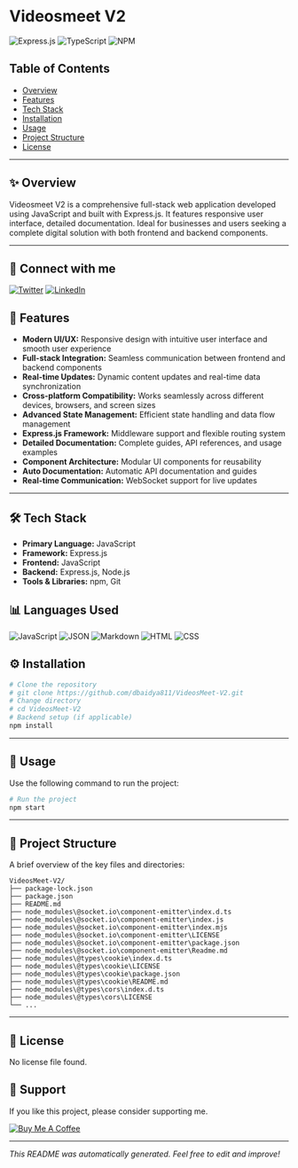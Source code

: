 # Videosmeet V2

![Express.js](https://img.shields.io/badge/Express.js-000000?style=for-the-badge&logo=express&logoColor=white) ![TypeScript](https://img.shields.io/badge/TypeScript-007ACC?style=for-the-badge&logo=typescript&logoColor=white) ![NPM](https://img.shields.io/badge/npm-CB3837?style=for-the-badge&logo=npm&logoColor=white)


## Table of Contents
- [Overview](#-overview)
- [Features](#-features)
- [Tech Stack](#-tech-stack)
- [Installation](#-installation)
- [Usage](#-usage)
- [Project Structure](#-project-structure)
- [License](#-license)


---

## ✨ Overview

Videosmeet V2 is a comprehensive full-stack web application developed using JavaScript and built with Express.js. It features responsive user interface, detailed documentation. Ideal for businesses and users seeking a complete digital solution with both frontend and backend components.

---


## 🔗 Connect with me

[![Twitter](https://img.shields.io/badge/Twitter-%231DA1F2?style=for-the-badge&logo=Twitter&logoColor=white)](https://twitter.com/dbaidya811) [![LinkedIn](https://img.shields.io/badge/LinkedIn-%230077B5?style=for-the-badge&logo=linkedin&logoColor=white)](https://www.linkedin.com/in/dbaidya811)


## 🚀 Features

- **Modern UI/UX:** Responsive design with intuitive user interface and smooth user experience
- **Full-stack Integration:** Seamless communication between frontend and backend components
- **Real-time Updates:** Dynamic content updates and real-time data synchronization
- **Cross-platform Compatibility:** Works seamlessly across different devices, browsers, and screen sizes
- **Advanced State Management:** Efficient state handling and data flow management
- **Express.js Framework:** Middleware support and flexible routing system
- **Detailed Documentation:** Complete guides, API references, and usage examples
- **Component Architecture:** Modular UI components for reusability
- **Auto Documentation:** Automatic API documentation and guides
- **Real-time Communication:** WebSocket support for live updates

---

## 🛠️ Tech Stack

- **Primary Language:** JavaScript
- **Framework:** Express.js
- **Frontend:** JavaScript
- **Backend:** Express.js, Node.js
- **Tools & Libraries:** npm, Git

## 📊 Languages Used

![JavaScript](https://img.shields.io/badge/JavaScript-54.5%25-blue?style=for-the-badge) ![JSON](https://img.shields.io/badge/JSON-18.2%25-blue?style=for-the-badge) ![Markdown](https://img.shields.io/badge/Markdown-9.1%25-blue?style=for-the-badge) ![HTML](https://img.shields.io/badge/HTML-9.1%25-blue?style=for-the-badge) ![CSS](https://img.shields.io/badge/CSS-9.1%25-blue?style=for-the-badge) 


## ⚙️ Installation

```bash
# Clone the repository
# git clone https://github.com/dbaidya811/VideosMeet-V2.git
# Change directory
# cd VideosMeet-V2
# Backend setup (if applicable)
npm install
```

---

## 🏃 Usage

Use the following command to run the project:

```bash
# Run the project
npm start
```

---

## 📂 Project Structure

A brief overview of the key files and directories:
```
VideosMeet-V2/
├── package-lock.json
├── package.json
├── README.md
├── node_modules\@socket.io\component-emitter\index.d.ts
├── node_modules\@socket.io\component-emitter\index.js
├── node_modules\@socket.io\component-emitter\index.mjs
├── node_modules\@socket.io\component-emitter\LICENSE
├── node_modules\@socket.io\component-emitter\package.json
├── node_modules\@socket.io\component-emitter\Readme.md
├── node_modules\@types\cookie\index.d.ts
├── node_modules\@types\cookie\LICENSE
├── node_modules\@types\cookie\package.json
├── node_modules\@types\cookie\README.md
├── node_modules\@types\cors\index.d.ts
├── node_modules\@types\cors\LICENSE
└── ...
```

---

## 📄 License

No license file found.


## 🙏 Support

If you like this project, please consider supporting me.

[![Buy Me A Coffee](https://img.shields.io/badge/Buy_Me_A_Coffee-%23FFDD00?style=for-the-badge&logo=buy-me-a-coffee&logoColor=black)](https://www.buymeacoffee.com/dbaidya811e)

---

*This README was automatically generated. Feel free to edit and improve!*
